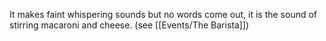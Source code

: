 It makes faint whispering sounds but no words come out, it is the sound of stirring macaroni and cheese. (see [[Events/The Barista]])